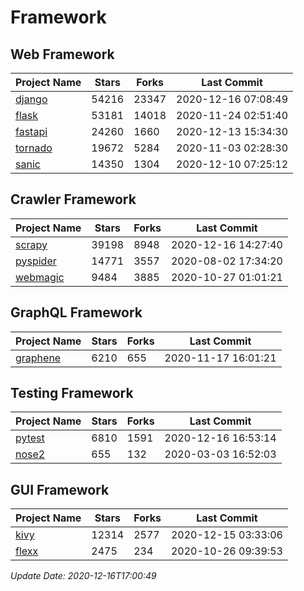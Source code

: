 # Framework

## Web Framework
| Project Name | Stars | Forks | Last Commit |
| ------------ | ----- | ----- | ----------- |
| [django](https://github.com/django/django) | 54216 | 23347 | 2020-12-16 07:08:49 |
| [flask](https://github.com/pallets/flask) | 53181 | 14018 | 2020-11-24 02:51:40 |
| [fastapi](https://github.com/tiangolo/fastapi) | 24260 | 1660 | 2020-12-13 15:34:30 |
| [tornado](https://github.com/tornadoweb/tornado) | 19672 | 5284 | 2020-11-03 02:28:30 |
| [sanic](https://github.com/huge-success/sanic) | 14350 | 1304 | 2020-12-10 07:25:12 |

## Crawler Framework
| Project Name | Stars | Forks | Last Commit |
| ------------ | ----- | ----- | ----------- |
| [scrapy](https://github.com/scrapy/scrapy) | 39198 | 8948 | 2020-12-16 14:27:40 |
| [pyspider](https://github.com/binux/pyspider) | 14771 | 3557 | 2020-08-02 17:34:20 |
| [webmagic](https://github.com/code4craft/webmagic) | 9484 | 3885 | 2020-10-27 01:01:21 |

## GraphQL Framework
| Project Name | Stars | Forks | Last Commit |
| ------------ | ----- | ----- | ----------- |
| [graphene](https://github.com/graphql-python/graphene) | 6210 | 655 | 2020-11-17 16:01:21 |

## Testing Framework
| Project Name | Stars | Forks | Last Commit |
| ------------ | ----- | ----- | ----------- |
| [pytest](https://github.com/pytest-dev/pytest) | 6810 | 1591 | 2020-12-16 16:53:14 |
| [nose2](https://github.com/nose-devs/nose2) | 655 | 132 | 2020-03-03 16:52:03 |

## GUI Framework
| Project Name | Stars | Forks | Last Commit |
| ------------ | ----- | ----- | ----------- |
| [kivy](https://github.com/kivy/kivy) | 12314 | 2577 | 2020-12-15 03:33:06 |
| [flexx](https://github.com/flexxui/flexx) | 2475 | 234 | 2020-10-26 09:39:53 |

*Update Date: 2020-12-16T17:00:49*